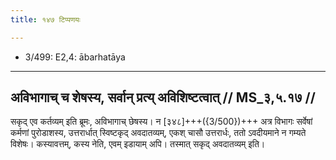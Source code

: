 ```yaml
---
title: १४७ टिप्पणयः

---
```

- 3/499: E2,4: ābarhatāya

____________________________________________


## अविभागाच् च शेषस्य, सर्वान् प्रत्य् अविशिष्टत्वात् // MS_३,५.१७ //

सकृद् एव कर्तव्यम् इति ब्रूमः, अविभागाच् छेषस्य। न [३४८]+++({3/500})+++ अत्र विभागः सर्वेषां कर्मणां पुरोडाशस्य, उत्तरार्धात् स्विष्टकृद् अवदातव्यम्, एकश् चासौ उत्तरार्धः, ततो ऽवदीयमाने न गम्यते विशेषः। कस्यावत्तम्, कस्य नेति, एवम् इडायाम् अपि। तस्मात् सकृद् अवदातव्यम् इति।
